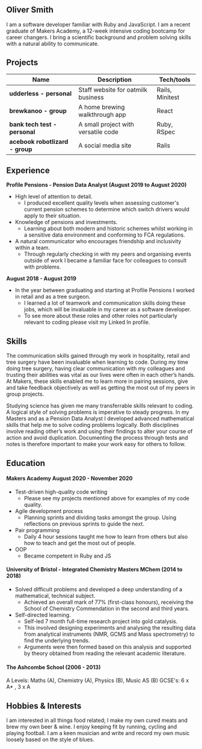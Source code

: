 ## Oliver Smith

I am a software developer familiar with Ruby and JavaScript. I am a recent graduate of Makers Academy, a 12-week intensive coding bootcamp for career changers. I bring a scientific background and problem solving skills with a natural ability to communicate.

## Projects

| Name                            | Description                        | Tech/tools        |
| ------------------------------- | ---------------------------------- | ----------------- |
| **udderless - personal**        | Staff website for oatmilk business | Rails, Minitest   |
| **brewkanoo - group**           | A home brewing walkthrough app     | React             |
| **bank tech test - personal**   | A small project with versatile code| Ruby, RSpec       |
| **acebook robotlizard - group** | A social media site                | Rails             |

## Experience

**Profile Pensions - Pension Data Analyst (August 2019 to August 2020)**

- High level of attention to detail.
    - I produced excellent quality levels when assessing customer's current pension schemes to determine which switch drivers would apply to their situation.
- Knowledge of pensions and investments.
    - Learning about both modern and historic schemes whilst working in a sensitive data environment and conforming to FCA regulations. 
- A natural communicator who encourages friendship and inclusivity within a team. 
    - Through regularly checking in with my peers and organising events outside of work I became a familiar face for colleagues to consult with     problems. 

**August 2018 - August 2019**
- In the year between graduating and starting at Profile Pensions I worked in retail and as a tree surgeon. 
    - I learned a lot of teamwork and communication skills doing these jobs, which will be invaluable in my career as a software developer.
    - To see more about these roles and other roles not particularly relevant to coding please visit my Linked In profile.

## Skills

The communication skills gained through my work in hospitality, retail and tree surgery have been invaluable when learning to code. During my time doing tree surgery, having clear communication with my colleagues and trusting their abilities was vital as our lives were often in each other’s hands. At Makers, these skills enabled me to learn more in pairing sessions, give and take feedback objectively as well as getting the most out of my peers in group projects.

Studying science has given me many transferrable skills relevant to coding. A logical style of solving problems is imperative to steady progress. In my Masters and as a Pension Data Analyst I developed advanced mathematical skills that help me to solve coding problems logically. Both disciplines involve reading other’s work and using their findings to alter your course of action and avoid duplication. Documenting the process through tests and notes is therefore important to make your work easy for others to follow.

## Education

#### Makers Academy August 2020 - November 2020
- Test-driven high-quality code writing
    - Please see my projects mentioned above for examples of my code quality.
- Agile development process
    - Planning sprints and dividing tasks amongst the group. Using reflections on previous sprints to guide the next.
- Pair programming
    - Daily 4 hour sessions taught me how to learn from others but also how to teach and get the most out of people.
- OOP 
    - Became competent in Ruby and JS

#### University of Bristol - Integrated Chemistry Masters MChem (2014 to 2018)

- Solved difficult problems and developed a deep understanding of a mathematical, technical subject. 
    - Achieved an overall mark of 77% (first-class honours), receiving the School of Chemistry Commendation in the second and third years.
- Self-directed learning. 
    - Self-led 7 month full-time research project into gold catalysis.
    - This involved designing experiments and analysing the resulting data from analytical instruments (NMR, GCMS and Mass spectrometry) to find the underlying trends. 
    - Arguments were then formed based on this analysis and supported by theory obtained from reading the relevant academic literature. 

#### The Ashcombe School (2006 - 2013)

A Levels: Maths (A), Chemistry (A), Physics (B), Music AS (B)
GCSE's: 6 x A* , 3 x A

## Hobbies & Interests

I am interested in all things food related; I make my own cured meats and brew my own beer & wine. I
enjoy keeping fit by running, cycling and playing football. I am a keen musician and write and
record my own music loosely based on the style of blues.

